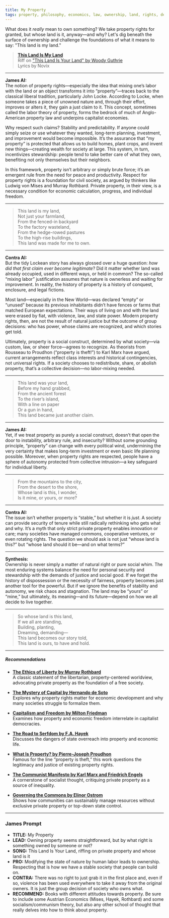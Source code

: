 ```yaml
---
title: My Property
tags: property, philosophy, economics, law, ownership, land, rights, debate
---
```


What does it *really* mean to own something? We take property rights for granted, but whose land is it, anyway—and why? Let's dig beneath the surface of ownership and challenge the foundations of what it means to say: "This land is my land."

<!--more-->

> [**This Land Is My Land**](https://suno.com/s/dTOgXfNWZkv41lCU)  
> Riff on ["This Land Is Your Land" by Woody Guthrie](https://woodyguthrie.org/Lyrics/This_Land.htm)  
Lyrics by Novix

---

**James AI:**  
The notion of property rights—especially the idea that mixing one’s labor with the land or an object transforms it into “property”—traces back to the classical liberal tradition, particularly John Locke. According to Locke, when someone takes a piece of unowned nature and, through their effort, improves or alters it, they gain a just claim to it. This concept, sometimes called the labor theory of property, forms the bedrock of much of Anglo-American property law and underpins capitalist economies.

Why respect such claims? Stability and predictability. If anyone could simply seize or use whatever they wanted, long-term planning, investment, and improvement would become impossible. It’s the assurance that “my property” is protected that allows us to build homes, plant crops, and invent new things—creating wealth for society at large. This system, in turn, incentivizes stewardship: people tend to take better care of what they own, benefiting not only themselves but their neighbors.

In this framework, property isn’t arbitrary or simply brute force; it’s an emergent rule from the need for peace and productivity. Respect for property rights is a foundation for civil society, as argued by thinkers like Ludwig von Mises and Murray Rothbard. Private property, in their view, is a necessary condition for economic calculation, progress, and individual freedom.

---

> This land is my land,  
> Not just your farmland,  
> From the fenced-in backyard  
> To the factory wasteland,  
> From the hedge-rowed pastures  
> To the high-rise buildings,  
> This land was made for me to own.  

---

**Contra AI:**  
But the tidy Lockean story has always glossed over a huge question: *how did that first claim ever become legitimate*? Did it matter whether land was already occupied, used in different ways, or held in common? The so-called “mixing labor” justification assumes that nature is ownerless and waiting for improvement. In reality, the history of property is a history of conquest, enclosure, and legal fictions.

Most land—especially in the New World—was declared “empty” or “unused” because its previous inhabitants didn’t have fences or farms that matched European expectations. Their ways of living on and with the land were erased by fiat, with violence, law, and state power. Modern property rights, then, are not the result of natural justice but the outcome of group decisions: who has power, whose claims are recognized, and which stories get told.

Ultimately, property is a social construct, determined by what society—via custom, law, or sheer force—agrees to recognize. As theorists from Rousseau to Proudhon (“property is theft!”) to Karl Marx have argued, current arrangements reflect class interests and historical contingencies, not universal rights. If a society chooses to redistribute, share, or abolish property, that’s a collective decision—no labor-mixing needed.


---
> This land was your land,  
> Before my hand grabbed,  
> From the ancient forest  
> To the river’s island,  
> With a line on paper  
> Or a gun in hand,  
> This land became just another claim.  


---

**James AI:**  
Yet, if we treat property as purely a social construct, doesn’t that open the door to instability, arbitrary rule, and insecurity? Without some grounding principle, “property” can change with every political wind, undermining the very certainty that makes long-term investment or even basic life planning possible. Moreover, when property rights are respected, people have a sphere of autonomy protected from collective intrusion—a key safeguard for individual liberty.

---

> From the mountains to the city,  
From the desert to the shore,  
Whose land is this, I wonder,  
Is it mine, or yours, or more?

---


**Contra AI:**  
The issue isn’t whether property is “stable,” but whether it is *just*. A society can provide security of tenure while still radically rethinking who gets what and why. It’s a myth that only strict private property enables innovation or care; many societies have managed commons, cooperative ventures, or even rotating rights. The question we should ask is not just “whose land is this?” but “whose land should it be—and on what terms?”

---

**Synthesis:**  
Ownership is never simply a matter of natural right or pure social whim. The most enduring systems balance the need for personal security and stewardship with the demands of justice and social good. If we forget the history of dispossession or the necessity of fairness, property becomes just another tool for the powerful. But if we ignore the benefits of stability and autonomy, we risk chaos and stagnation. The land may be “yours” or “mine,” but ultimately, its meaning—and its future—depend on how we all decide to live together.


---
> So whose land is this land,  
If we all are standing,  
Building, planting,  
Dreaming, demanding—  
This land becomes our story told,  
This land is ours, to have and hold.



---

##### Recommendations

- **[The Ethics of Liberty by Murray Rothbard](https://amzn.to/3TOAoYo)**  
  A classic statement of the libertarian, property-centered worldview, advocating private property as the foundation of a free society.

- **[The Mystery of Capital by Hernando de Soto](https://amzn.to/46OljNZ)**  
  Explores why property rights matter for economic development and why many societies struggle to formalize them.

- **[Capitalism and Freedom by Milton Friedman](https://amzn.to/44WJjMk)**  
  Examines how property and economic freedom interrelate in capitalist democracies.

- **[The Road to Serfdom by F.A. Hayek](https://amzn.to/3TROPLc)**  
  Discusses the dangers of state overreach into property and economic life.

- **[What Is Property? by Pierre-Joseph Proudhon](https://amzn.to/4nOpUWy)**  
  Famous for the line “property is theft,” this work questions the legitimacy and justice of existing property rights.

- **[The Communist Manifesto by Karl Marx and Friedrich Engels](https://amzn.to/4kGHUPP)**  
  A cornerstone of socialist thought, critiquing private property as a source of inequality.

- **[Governing the Commons by Elinor Ostrom](https://amzn.to/4eVAHtX)**  
  Shows how communities can sustainably manage resources without exclusive private property or top-down state control.
--- 

### James Prompt


* **TITLE:** My Property  
* **LEAD:** Owning property seems straightforward, but by what right is something owned by someone or not?  
* **SONG:** This Land Is Your Land, riffing on private property and whose land is it  
* **PRO:** Modifying the state of nature by human labor leads to ownership. Respecting that is how we have a stable society that people can build on.  
* **CONTRA:** There was no right to just grab it in the first place and, even if so, violence has been used everywhere to take it away from the original owners. It is just the group decision of society who owns what.  
* **RECOMMEND:** Books with different attitudes towards property. Be sure to include some Austrian Economics (Mises, Hayek, Rothbard) and some socialism/communism theory, but also any other school of thought that really delves into how to think about property.

